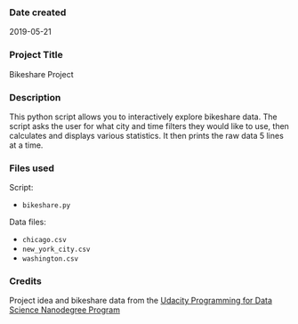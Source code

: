 ### Date created
2019-05-21

### Project Title
Bikeshare Project

### Description
This python script allows you to interactively explore bikeshare data. The script asks the user for what city and time filters they would like to use, then calculates and displays various statistics. It then prints the raw data 5 lines at a time.

### Files used
Script: 
 - `bikeshare.py`

Data files:
 - `chicago.csv`
 - `new_york_city.csv`
 - `washington.csv`

### Credits
Project idea and bikeshare data from the [Udacity Programming for Data Science Nanodegree Program](https://www.udacity.com/course/programming-for-data-science-nanodegree--nd104)